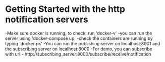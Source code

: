 # Getting Started with the http notification servers
-Make sure  docker is running, to check, run 'docker-v'
-you can run the server using 'docker-compose up'
-check the containers are running by typing 'docker ps'
-You can run the publishing server on localhost:8001 and the subscribing server on localhost:8000
-For demo, you can subscribe with url - http://subscribing_server:8000/subscribe/receive/notification
